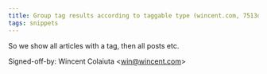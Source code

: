 ```yaml
---
title: Group tag results according to taggable type (wincent.com, 7513d98)
tags: snippets
---
```


So we show all articles with a tag, then all posts etc.

Signed-off-by: Wincent Colaiuta &lt;win@wincent.com&gt;
